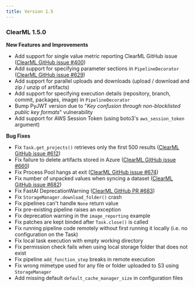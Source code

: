 ```yaml
---
title: Version 1.5
---
```


### ClearML 1.5.0

**New Features and Improvements**
* Add support for single value metric reporting ClearML GitHub issue ([ClearML GitHub issue #400](https://github.com/allegroai/clearml/issues/400))
* Add support for specifying parameter sections in `PipelineDecorator` ([ClearML GitHub issue #629](https://github.com/allegroai/clearml/issues/629))
* Add support for parallel uploads and downloads (upload / download and zip / unzip of artifacts)
* Add support for specifying execution details (repository, branch, commit, packages, image) in `PipelineDecorator`
* Bump PyJWT version due to "*Key confusion through non-blocklisted public key formats*" vulnerability
* Add support for AWS Session Token (using boto3's `aws_session_token` argument)

**Bug Fixes**
* Fix `Task.get_projects()` retrieves only the first 500 results ([ClearML GitHub issue #612](https://github.com/allegroai/clearml/issues/612))
* Fix failure to delete artifacts stored in Azure ([ClearML GitHub issue #660](https://github.com/allegroai/clearml/issues/660))
* Fix Process Pool hangs at exit ([ClearML GitHub issue #674](https://github.com/allegroai/clearml/issues/674))
* Fix number of unpacked values when syncing a dataset ([ClearML GitHub issue #682](https://github.com/allegroai/clearml/issues/682))
* Fix FastAI DeprecationWarning ([ClearML GitHub PR #683](https://github.com/allegroai/clearml/issues/683))
* Fix `StorageManager.download_folder()` crash
* Fix pipelines can't handle `None` return value
* Fix pre-existing pipeline raises an exception
* Fix deprecation warning in the `image_reporting` example
* Fix patches are kept binded after `Task.close()` is called
* Fix running pipeline code remotely without first running it locally (i.e. no configuration on the Task)
* Fix local task execution with empty working directory
* Fix permission check fails when using local storage folder that does not exist
* Fix pipeline `add_function_step` breaks in remote execution
* Fix wrong mimetype used for any file or folder uploaded to S3 using `StorageManager`
* Add missing default `default_cache_manager_size` in configuration files
